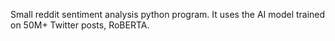 Small reddit sentiment analysis python program. It uses the AI model trained on 50M+ Twitter posts, RoBERTA.
